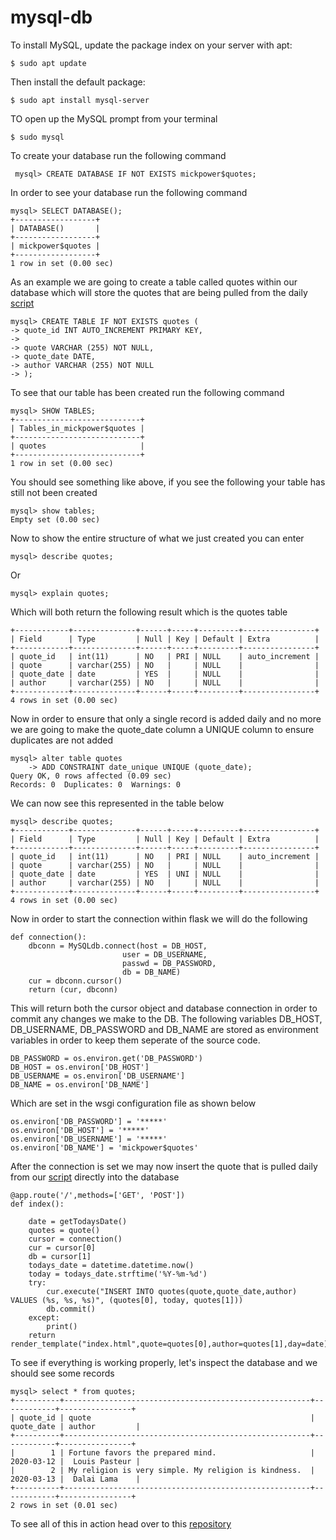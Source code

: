# mysql-db

To install MySQL, update the package index on your server with apt:

    $ sudo apt update
    
Then install the default package:

    $ sudo apt install mysql-server
    
TO open up the MySQL prompt from your terminal

    $ sudo mysql

To create your database run the following command

     mysql> CREATE DATABASE IF NOT EXISTS mickpower$quotes;
       
In order to see your database run the following command

    mysql> SELECT DATABASE();
    +------------------+
    | DATABASE()       |
    +------------------+
    | mickpower$quotes |
    +------------------+
    1 row in set (0.00 sec)
    
    
As an example we are going to create a table called quotes within our database which will store the quotes that are being pulled from the daily [script](https://github.com/mikeyPower/web-scrapper)

    mysql> CREATE TABLE IF NOT EXISTS quotes (
    -> quote_id INT AUTO_INCREMENT PRIMARY KEY,
    -> 
    -> quote VARCHAR (255) NOT NULL,
    -> quote_date DATE,
    -> author VARCHAR (255) NOT NULL
    -> );
    
To see that our table has been created run the following command

    mysql> SHOW TABLES;
    +----------------------------+
    | Tables_in_mickpower$quotes |
    +----------------------------+
    | quotes                     |
    +----------------------------+
    1 row in set (0.00 sec)
    
You should see something like above, if you see the following your table has still not been created

    mysql> show tables;
    Empty set (0.00 sec)
    
    
Now to show the entire structure of what we just created you can enter

    mysql> describe quotes;
     
Or

    mysql> explain quotes;
    
Which will both return the following result which is the quotes table

    +------------+--------------+------+-----+---------+----------------+
    | Field      | Type         | Null | Key | Default | Extra          |
    +------------+--------------+------+-----+---------+----------------+
    | quote_id   | int(11)      | NO   | PRI | NULL    | auto_increment |
    | quote      | varchar(255) | NO   |     | NULL    |                |
    | quote_date | date         | YES  |     | NULL    |                |
    | author     | varchar(255) | NO   |     | NULL    |                |
    +------------+--------------+------+-----+---------+----------------+
    4 rows in set (0.00 sec)
    
    
Now in order to ensure that only a single record is added daily and no more we are going to make the quote_date column a UNIQUE column to ensure duplicates are not added

    mysql> alter table quotes
        -> ADD CONSTRAINT date_unique UNIQUE (quote_date);
    Query OK, 0 rows affected (0.09 sec)
    Records: 0  Duplicates: 0  Warnings: 0
    
We can now see this represented in the table below

    mysql> describe quotes;
    +------------+--------------+------+-----+---------+----------------+
    | Field      | Type         | Null | Key | Default | Extra          |
    +------------+--------------+------+-----+---------+----------------+
    | quote_id   | int(11)      | NO   | PRI | NULL    | auto_increment |
    | quote      | varchar(255) | NO   |     | NULL    |                |
    | quote_date | date         | YES  | UNI | NULL    |                |
    | author     | varchar(255) | NO   |     | NULL    |                |
    +------------+--------------+------+-----+---------+----------------+
    4 rows in set (0.00 sec)
    

Now in order to start the connection within flask we will do the following

    def connection():
        dbconn = MySQLdb.connect(host = DB_HOST,
                             user = DB_USERNAME,
                             passwd = DB_PASSWORD,
                             db = DB_NAME)
        cur = dbconn.cursor()
        return (cur, dbconn)
        
This will return both the cursor object and database connection in order to commit any changes we make to the DB. The following variables DB_HOST, DB_USERNAME, DB_PASSWORD and DB_NAME are stored as environment variables in order to keep them seperate of the source code.


    DB_PASSWORD = os.environ.get('DB_PASSWORD')
    DB_HOST = os.environ['DB_HOST']
    DB_USERNAME = os.environ['DB_USERNAME']
    DB_NAME = os.environ['DB_NAME']
    
Which are set in the wsgi configuration file as shown below


    os.environ['DB_PASSWORD'] = '*****'
    os.environ['DB_HOST'] = '*****'
    os.environ['DB_USERNAME'] = '*****'
    os.environ['DB_NAME'] = 'mickpower$quotes'
    
    
After the connection is set we may now insert the quote that is pulled daily from our [script](https://github.com/mikeyPower/web-scrapper) directly into the database

    @app.route('/',methods=['GET', 'POST'])
    def index():

        date = getTodaysDate()
        quotes = quote()
        cursor = connection()
        cur = cursor[0]
        db = cursor[1]
        todays_date = datetime.datetime.now()
        today = todays_date.strftime('%Y-%m-%d')
        try:
            cur.execute("INSERT INTO quotes(quote,quote_date,author) VALUES (%s, %s, %s)", (quotes[0], today, quotes[1]))
            db.commit()
        except:
            print()
        return render_template("index.html",quote=quotes[0],author=quotes[1],day=date)
        
 To see if everything is working properly, let's inspect the database and we should see some records
 
    mysql> select * from quotes;
    +----------+-------------------------------------------------------+------------+----------------+
    | quote_id | quote                                                 | quote_date | author         |
    +----------+-------------------------------------------------------+------------+----------------+
    |        1 | Fortune favors the prepared mind.                     | 2020-03-12 |  Louis Pasteur |
    |        2 | My religion is very simple. My religion is kindness.  | 2020-03-13 |  Dalai Lama    |
    +----------+-------------------------------------------------------+------------+----------------+
    2 rows in set (0.01 sec)
    
To see all of this in action head over to this [repository](https://github.com/mikeyPower/cv_site)
